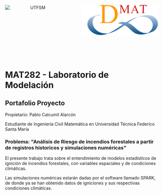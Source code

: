 <header>
<img src="https://upload.wikimedia.org/wikipedia/commons/4/47/Logo_UTFSM.png" width=200 alt="UTFSM" align="left"/>
<img src="./images/dmat.png" alt="DMAT" align="right"/>
</header>
</br></br></br></br></br>

</br>
</br>


# MAT282 - Laboratorio de Modelación

## Portafolio Proyecto

Propietario: Pablo Calcumil Alarcón

Estudiante de Ingeniería Civil Matemática en Universidad Técnica Federico Santa María

### Problema: "Análisis de Riesgo de incendios forestales a partir de registros historicos y simulaciones numéricas"

El presente trabajo trata sobre el entendimiento de modelos estadísticos de ignición de incendios forestales, con variables espaciales y de condiciones climáticas. 

Las simulaciones numéricas estarán dadas por el software llamado SPARK, de donde ya se han obtenido datos de igniciones y sus respectivas condiciones climáticas.


